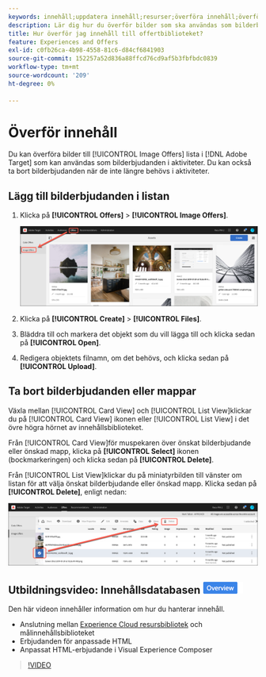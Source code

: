 ```yaml
---
keywords: innehåll;uppdatera innehåll;resurser;överföra innehåll;överföra resurs
description: Lär dig hur du överför bilder som ska användas som bilderbjudanden i Adobe Target.
title: Hur överför jag innehåll till offertbiblioteket?
feature: Experiences and Offers
exl-id: c0fb26ca-4b98-4558-81c6-d84cf6841903
source-git-commit: 152257a52d836a88ffcd76cd9af5b3fbfbdc0839
workflow-type: tm+mt
source-wordcount: '209'
ht-degree: 0%

---
```


# Överför innehåll

Du kan överföra bilder till [!UICONTROL Image Offers] lista i [!DNL Adobe Target] som kan användas som bilderbjudanden i aktiviteter. Du kan också ta bort bilderbjudanden när de inte längre behövs i aktiviteter.

## Lägg till bilderbjudanden i listan

1. Klicka på **[!UICONTROL Offers]** > **[!UICONTROL Image Offers]**.

   ![Erbjudanden > Bilderbjudanden](/help/main/c-experiences/c-manage-content/assets/image-offers-tab.png)

1. Klicka på **[!UICONTROL Create]** > **[!UICONTROL Files]**.
1. Bläddra till och markera det objekt som du vill lägga till och klicka sedan på **[!UICONTROL Open]**.
1. Redigera objektets filnamn, om det behövs, och klicka sedan på **[!UICONTROL Upload]**.

## Ta bort bilderbjudanden eller mappar

Växla mellan [!UICONTROL Card View] och [!UICONTROL List View]klickar du på [!UICONTROL Card View] ikonen eller [!UICONTROL List View] i det övre högra hörnet av innehållsbiblioteket.

Från [!UICONTROL Card View]för muspekaren över önskat bilderbjudande eller önskad mapp, klicka på **[!UICONTROL Select]** ikonen (bockmarkeringen) och klicka sedan på **[!UICONTROL Delete]**.

Från [!UICONTROL List View]klickar du på miniatyrbilden till vänster om listan för att välja önskat bilderbjudande eller önskad mapp. Klicka sedan på **[!UICONTROL Delete]**, enligt nedan:

![Ta bort markerat objekt](/help/main/c-experiences/c-manage-content/assets/delete-image-offer.png)

## Utbildningsvideo: Innehållsdatabasen ![Märket Översikt](/help/main/assets/overview.png)

Den här videon innehåller information om hur du hanterar innehåll.

* Anslutning mellan [Experience Cloud resursbibliotek](https://experienceleague.adobe.com/docs/core-services/interface/assets/creative-cloud.html) och målinnehållsbiblioteket
* Erbjudanden för anpassade HTML
* Anpassat HTML-erbjudande i Visual Experience Composer

>[!VIDEO](https://video.tv.adobe.com/v/17387)
